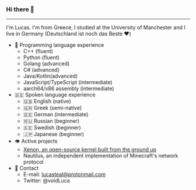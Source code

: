 ### Hi there 👋
----------------------------
I'm Lucas. I'm from Greece, I studied at the University of Manchester and I live in Germany (Deutschland ist noch das Beste ❤️)

- 📝 Programming language experience
  - C++ (fluent)
  - Python (fluent)
  - Golang (advanced)
  - C# (advanced)
  - Java/Kotlin(advanced)
  - JavaScript/TypeScript (intermediate)
  - aarch64/x86 assembly (intermediate)
- 🇩🇪 Spoken language experience
  - 🇬🇧 English (native)
  - 🇬🇷 Greek (semi-native)
  - 🇩🇪 German (intermediate)
  - 🇷🇺 Russian (beginner)
  - 🇸🇪 Swedish (beginner)
  - 🇯🇵 Japanese (beginner)
- 👁️ Active projects
  - [Xenon, an open-source kernel built from the ground up](https://github.com/elementalOS/xenon)
  - Nautilus, an independent implementation of Minecraft's network protocol
- 📨 Contact
  - E-mail: lucasteal@protonmail.com
  - Twitter: @voidLuca
